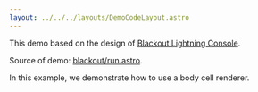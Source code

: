 ```yaml
---
layout: ../../../layouts/DemoCodeLayout.astro
---
```



This demo based on the design of [Blackout Lightning Console](https://blackout-app.com/).

Source of demo: [blackout/run.astro](https://github.com/guiexperttable/ge-table/blob/main/apps/webpage-guiexpert/src/components/showcase/blackout/run.astro).


In this example, we demonstrate how to use a body cell renderer.
